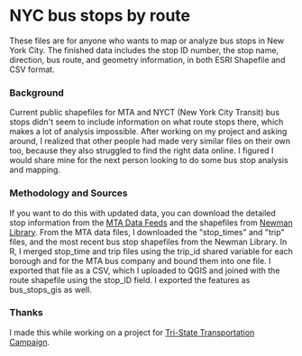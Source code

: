 # NYC bus stops by route
These files are for anyone who wants to map or analyze bus stops in New York City. The finished data includes the stop ID number, the stop name, direction, bus route, and geometry information, in both ESRI Shapefile and CSV format. 

### Background
Current public shapefiles for MTA and NYCT (New York City Transit) bus stops didn't seem to include information on what route stops there, which makes a lot of analysis impossible. After working on my project and asking around, I realized that other people had made very similar files on their own too, because they also struggled to find the right data online. I figured I would share mine for the next person looking to do some bus stop analysis and mapping. 

### Methodology and Sources
If you want to do this with updated data, you can download the detailed stop information from the [MTA Data Feeds](http://web.mta.info/developers/developer-data-terms.html#data) and the shapefiles from [Newman Library](https://www.baruch.cuny.edu/confluence/display/geoportal/NYC+Mass+Transit+Spatial+Layers+Archive).
From the MTA data files, I downloaded the "stop_times" and "trip" files, and the most recent bus stop shapefiles from the Newman Library. 
In R, I merged stop_time and trip files using the trip_id shared variable for each borough and for the MTA bus company and bound them into one file. I exported that file as a CSV, which I uploaded to QGIS and joined with the route shapefile using the stop_ID field. I exported the features as bus_stops_gis as well.

### Thanks
I made this while working on a project for [Tri-State Transportation Campaign](tstc.org). 
